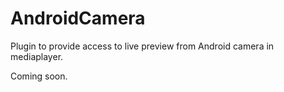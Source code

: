 # AndroidCamera
Plugin to provide access to live preview from Android camera in mediaplayer.

Coming soon.
